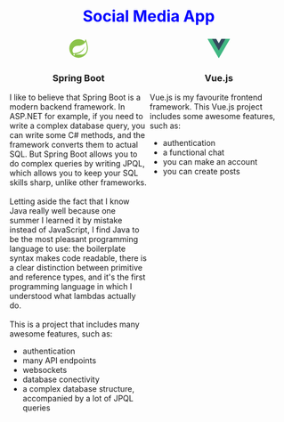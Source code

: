 <div style="display: flex; flex-direction: column">
<div style="display: flex; justify-content: center; color: #abcdef">
    <h1 style="color: blue">Social Media App</h1>
</div>
<div style="display: flex; flex-direction: row; width: 100%">
    <!-- about spring boot -->
    <div style="width: 50%; display: flex; flex-direction: column; padding: 2px">
        <div>
            <div style="display: flex; justify-content: center; align-items: center">
            <svg xmlns="http://www.w3.org/2000/svg" x="0px" y="0px" width="40" height="40" viewBox="0 0 48 48">
                <path fill="#8bc34a" d="M43.982,23.635c0.069-4.261-0.891-9.328-2.891-15.273l-1.568-4.662l-2.13,4.433 c-0.114,0.237-0.244,0.469-0.38,0.698C33.514,5.827,28.974,4,24,4C12.954,4,4,12.954,4,24c0,11.046,8.954,20,20,20s20-8.954,20-20 C44,23.877,43.984,23.758,43.982,23.635z"></path><path fill="#fff" d="M39.385 32.558c-3.123 4.302-8.651 4.533-13.854 4.442H18.75h-1.938c4.428-1.593 7.063-1.972 9.754-3.4 5.068-2.665 10.078-8.496 11.121-14.562-1.93 5.836-7.779 10.85-13.109 12.889-3.652 1.393-10.248 2.745-10.248 2.745l-.267-.145C9.573 32.268 9.437 22.214 17.6 18.968c3.574-1.423 6.993-.641 10.854-1.593 4.122-1.012 8.89-4.208 10.83-8.375C41.456 15.667 44.07 26.106 39.385 32.558L39.385 32.558zM15.668 38.445C15.386 38.795 14.955 39 14.505 39c-.823 0-1.495-.677-1.495-1.5s.677-1.5 1.495-1.5c.341 0 .677.118.941.336C16.086 36.855 16.186 37.805 15.668 38.445L15.668 38.445z"></path>
            </svg>
            </div>
            <div style="display: flex; justify-content: center; align-items: center;">
                <h3>Spring Boot</h3>
            </div>
        </div>
        <div>
            I like to believe that Spring Boot is a modern backend framework. In ASP.NET for example, if you need to write a complex database query, you can write some C# methods, and the framework converts them to actual SQL. But Spring Boot allows you to do complex queries by writing JPQL, which allows you to keep your SQL skills sharp, unlike other frameworks.
            <br>
            <br>
            Letting aside the fact that I know Java really well because one summer I learned it by mistake instead of JavaScript, I find Java to be the most pleasant programming language to use: the boilerplate syntax makes code readable, there is a clear distinction between primitive and reference types, and it's the first programming language in which I understood what lambdas actually do.
            <br>
            <br>
            This is a project that includes many awesome features, such as:
            <ul>
                <li>
                    authentication
                </li>
                <li>
                    many API endpoints
                </li>
                <li>
                    websockets
                </li>
                <li>
                    database conectivity
                </li>
                <li>
                    a complex database structure, accompanied by a lot of JPQL queries
                </li>
            </ul>
        </div>
    </div>
    <!-- about vue.js -->
    <div style="width: 50%; display: flex; flex-direction: column; padding: 2px">
        <div>
            <div style="display: flex; justify-content: center; align-items: center">
                <svg width="40" height="40" viewBox="0 0 256 221" xmlns="http://www.w3.org/2000/svg" preserveAspectRatio="xMidYMid">
		            <path d="M204.8,0 L256,0 L128,220.8 L0,0 L50.56,0 L97.92,0 L128,51.2 L157.44,0 L204.8,0 Z" fill="#41B883"></path>
		            <path d="M0,0 L128,220.8 L256,0 L204.8,0 L128,132.48 L50.56,0 L0,0 Z" fill="#41B883"></path>
		            <path d="M50.56,0 L128,133.12 L204.8,0 L157.44,0 L128,51.2 L97.92,0 L50.56,0 Z" fill="#35495E"></path>
                </svg>
            </div>
            <div style="display: flex; justify-content: center; align-items: center;">
                <h3>Vue.js</h3>
            </div>
        </div>
        <div>
            Vue.js is my favourite frontend framework.
            This Vue.js project includes some awesome features, such as:
            <ul>
                <li>
                    authentication
                </li>
                <li>
                    a functional chat 
                </li>
                <li>
                    you can make an account 
                </li>
                <li>
                    you can create posts 
                </li>
            </ul>
        </div>
    </div>
</div>
</div>
